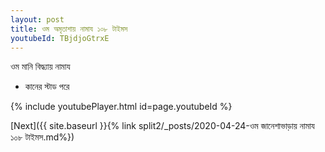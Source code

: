 ```yaml
---
layout: post
title: ওম অমৃতাশায় নামায ১০৮ টাইমস
youtubeId: TBjdjoGtrxE
---
```

 
 
 ওম মানি বিদ্ধ্যায় নামায  
 
 -  কানের স্টাড পরে 
 
  
 
  
 
 
 
 
 
 


{% include youtubePlayer.html id=page.youtubeId %}
 
[Next]({{ site.baseurl }}{% link  split2/_posts/2020-04-24-ওম জানেশাভাড়ায় নামায ১০৮ টাইমস.md%})
 
